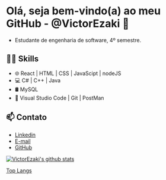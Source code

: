 # Olá, seja bem-vindo(a) ao meu GitHub - @VictorEzaki 👋

- Estudante de engenharia de software, 4º semestre.

## 👨‍💻 Skills
- 🌐 React | HTML | CSS | JavaScipt | nodeJS
- 💻 C# | C++ | Java
- 🛢  MySQL  
- 🔧 Visual Studio Code | Git | PostMan

## 📫 Contato
- [Linkedin](https://www.linkedin.com/in/victor-ezaki/)
- [E-mail](victorezaki19@gmail.com)
- [GitHub](https://github.com/VictorEzaki)
  
 [![VictorEzaki's github stats](https://github-readme-stats.vercel.app/api?username=VictorEzaki&show_icons=true&&theme=radical&hide=["contribs","issues"])](https://github.com/VictorEzaki)
 
 [Top Langs](https://github-readme-stats.vercel.app/api/top-langs/?username=anuraghazra&hide_progress=true)


